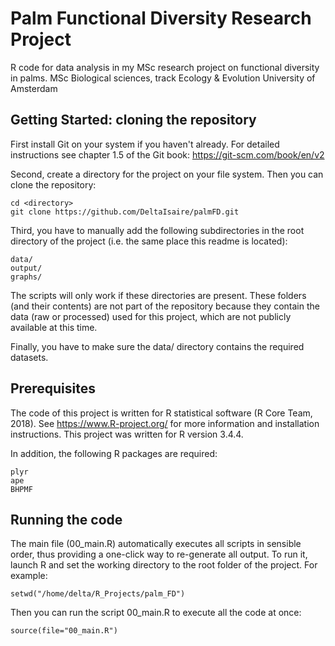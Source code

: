 # Palm Functional Diversity Research Project

R code for data analysis in my MSc research project on functional diversity in palms. 
MSc Biological sciences, track Ecology & Evolution
University of Amsterdam

## Getting Started: cloning the repository

First install Git on your system if you haven't already. For detailed instructions see chapter 1.5 of the Git book: https://git-scm.com/book/en/v2

Second, create a directory for the project on your file system.
Then you can clone the repository:
```
cd <directory>
git clone https://github.com/DeltaIsaire/palmFD.git
```

Third, you have to manually add the following subdirectories in the root directory of the project (i.e. the same place this readme is located):
```
data/
output/
graphs/
```
The scripts will only work if these directories are present.
These folders (and their contents) are not part of the repository because they contain the data (raw or processed) used for this project, which are not publicly available at this time.

Finally, you have to make sure the data/ directory contains the required datasets.

## Prerequisites

The code of this project is written for R statistical software (R Core Team, 2018).
See https://www.R-project.org/ for more information and installation instructions. This project was written for R version 3.4.4.

In addition, the following R packages are required:
```
plyr
ape
BHPMF
```

## Running the code

The main file (00_main.R) automatically executes all scripts in sensible order,
thus providing a one-click way to re-generate all output. To run it, launch R and set the working directory to the root folder of the project. For example:
```
setwd("/home/delta/R_Projects/palm_FD")
```

Then you can run the script 00_main.R to execute all the code at once:
```
source(file="00_main.R")
```

